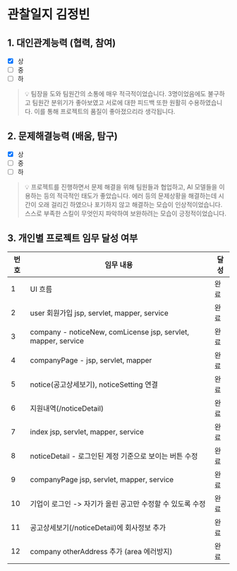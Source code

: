# 관찰일지 김정빈
## 1. 대인관계능력 (협력, 참여)

- [x] 상
- [ ] 중
- [ ] 하

> 💡 팀장을 도와 팀원간의 소통에 매우 적극적이었습니다. 3명이었음에도 불구하고 팀원간 분위기가 좋아보였고 서로에 대한 피드백 또한 원활히 수용하였습니다. 이를 통해 프로젝트의 품질이 좋아졌으리라 생각됩니다.

## 2. 문제해결능력 (배움, 탐구)

- [x] 상
- [ ] 중
- [ ] 하

> 💡 프로젝트를 진행하면서 문제 해결을 위해 팀원들과 협업하고, AI 모델들을 이용하는 등의 적극적인 태도가 좋았습니다. 에러 등의 문제상황을 해결하는데 시간이 오래 걸리긴 하였으나 포기하지 않고 해결하는 모습이 인상적이었습니다. 스스로 부족한 스킬이 무엇인지 파악하여 보완하려는 모습이 긍정적이었습니다.

## 3. 개인별 프로젝트 임무 달성 여부

| 번호  | 임무 내용                                                         | 달성  |
| --- | ------------------------------------------------------------- | --- |
| 1   | UI 흐름                                                         | 완료  |
| 2   | user 회원가입 jsp, servlet, mapper, service                       | 완료  |
| 3   | company - noticeNew, comLicense jsp, servlet, mapper, service | 완료  |
| 4   | companyPage - jsp, servlet, mapper                            | 완료  |
| 5   | notice(공고상세보기), noticeSetting 연결                              | 완료  |
| 6   | 지원내역(/noticeDetail)                                           | 완료  |
| 7   | index jsp, servlet, mapper, service                           | 완료  |
| 8   | noticeDetail - 로그인된 계정 기준으로 보이는 버튼 수정                         | 완료  |
| 9   | companyPage jsp, servlet, mapper, service                     | 완료  |
| 10  | 기업이 로그인 -> 자기가 올린 공고만 수정할 수 있도록 수정                            | 완료  |
| 11  | 공고상세보기(/noticeDetail)에 회사정보 추가                                | 완료  |
| 12  | company otherAddress 추가 (area 에러방지)                           | 완료  |


